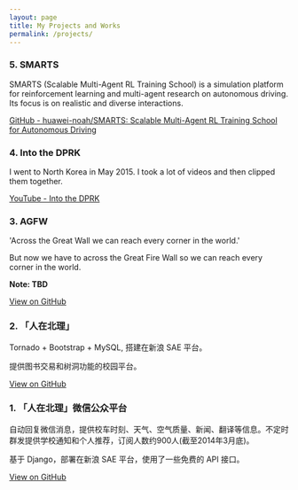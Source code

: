 ```yaml
---
layout: page
title: My Projects and Works
permalink: /projects/
---
```


### 5. SMARTS

SMARTS (Scalable Multi-Agent RL Training School) is a simulation platform for reinforcement learning and multi-agent research on autonomous driving. Its focus is on realistic and diverse interactions.

[GitHub - huawei-noah/SMARTS: Scalable Multi-Agent RL Training School for Autonomous Driving](https://github.com/huawei-noah/SMARTS)

### 4. Into the DPRK

I went to North Korea in May 2015. I took a lot of videos and then clipped them together.

[YouTube - Into the DPRK](https://www.youtube.com/watch?v=fmwqPx3BMSg)

### 3. AGFW

'Across the Great Wall we can reach every corner in the world.'

But now we have to across the Great Fire Wall so we can reach every corner in the world.

**Note: TBD**

[View on GitHub](https://github.com/liamchzh/AGFW)

### 2. 「人在北理」

Tornado + Bootstrap + MySQL, 搭建在新浪 SAE 平台。

提供图书交易和树洞功能的校园平台。

[View on GitHub](https://github.com/liamchzh/atbit)

### 1. 「人在北理」微信公众平台

自动回复微信消息，提供校车时刻、天气、空气质量、新闻、翻译等信息。不定时群发提供学校通知和个人推荐，订阅人数约900人(截至2014年3月底)。

基于 Django，部署在新浪 SAE 平台，使用了一些免费的 API 接口。

[View on GitHub](https://github.com/liamchzh/bithelper)
